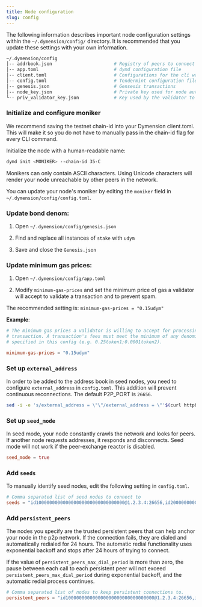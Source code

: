 ```yaml
---
title: Node configuration
slug: config
---
```


The following information describes important node configuration settings within the `~/.dymension/config/` directory. It is recommended that you update these settings with your own information.

```bash
~/.dymension/config
│-- addrbook.json                       # Registry of peers to connect to
│-- app.toml                            # dymd configuration file
│-- client.toml                         # Configurations for the cli wallet
│-- config.toml                         # Tendermint configuration file
│-- genesis.json                        # Gensesis transactions
│-- node_key.json                       # Private key used for node authentication in the p2p protocol
└-- priv_validator_key.json             # Key used by the validator to sign blocks
```

### Initialize and configure moniker

We recommend saving the testnet chain-id into your Dymension client.toml. This will make it so you do not have to manually pass in the chain-id flag for every CLI command.

Initialize the node with a human-readable name:

```bash
dymd init <MONIKER> --chain-id 35-C
```

Monikers can only contain ASCII characters. Using Unicode characters will render your node unreachable by other peers in the network.

You can update your node's moniker by editing the `moniker` field in `~/.dymension/config/config.toml`.

### Update bond denom:

1. Open `~/.dymension/config/genesis.json`

2. Find and replace all instances of `stake` with `udym`

3. Save and close the `Genesis.json`

### Update minimum gas prices:

1. Open `~/.dymension/config/app.toml`

2. Modify `minimum-gas-prices` and set the minimum price of gas a validator will accept to validate a transaction and to prevent spam.

The recommended setting is:
`minimum-gas-prices = "0.15udym"`

**Example**:

```toml
# The minimum gas prices a validator is willing to accept for processing a
# transaction. A transaction's fees must meet the minimum of any denomination
# specified in this config (e.g. 0.25token1;0.0001token2).

minimum-gas-prices = "0.15udym"

```

### Set up `external_address`

In order to be added to the address book in seed nodes, you need to configure `external_address` in `config.toml`. This addition will prevent continuous reconnections. The default P2P_PORT is `26656`.

```sh
sed -i -e 's/external_address = \"\"/external_address = \"'$(curl httpbin.org/ip | jq -r .origin)':26656\"/g' ~/.dymension/config/config.toml
```

### Set up `seed_mode`

In seed mode, your node constantly crawls the network and looks for peers. If another node requests addresses, it responds and disconnects. Seed mode will not work if the peer-exchange reactor is disabled.

```toml
seed_mode = true
```

### Add `seeds`

To manually identify seed nodes, edit the following setting in `config.toml`.

```toml
# Comma separated list of seed nodes to connect to
seeds = "id100000000000000000000000000000000@1.2.3.4:26656,id200000000000000000000000000000000@2.3.4.5:4444"
```

### Add `persistent_peers`

The nodes you specify are the trusted persistent peers that can help anchor your node in the p2p network. If the connection fails, they are dialed and automatically redialed for 24 hours. The automatic redial functionality uses exponential backoff and stops after 24 hours of trying to connect.

If the value of `persistent_peers_max_dial_period` is more than zero, the pause between each call to each persistent peer will not exceed `persistent_peers_max_dial_period` during exponential backoff, and the automatic redial process continues.

```toml
# Comma separated list of nodes to keep persistent connections to.
persistent_peers = "id100000000000000000000000000000000@1.2.3.4:26656,id200000000000000000000000000000000@2.3.4.5:26656"
```
